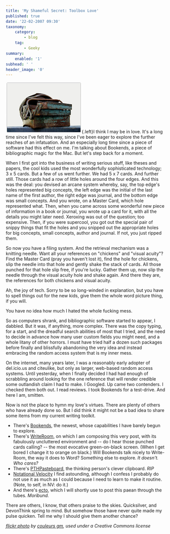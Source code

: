 ```yaml
---
title: 'My Shameful Secret: Toolbox Love'
published: true
date: '22-02-2007 09:30'
taxonomy:
    category:
        - blog
    tag:
        - Geeky
summary:
    enabled: '1'
subhead: ' '
header_image: '0'
---
```


![](261350329_3b1e61b780_m.jpg){.left}I think I may be in love. It's a long time since I've felt this way, since I've been eager to explore the further reaches of an infatuation. And an especially long time since a piece of software had this effect on me. I'm talking about Bookends, a piece of bibliographic magic for the Mac. But let's step back for a moment.

When I first got into the business of writing serious stuff, like theses and papers, the cool kids used the most wonderfully sophisticated technology; 3 x 5 cards. But a few of us went further. We had 5 x 7 cards. And further still. Those cards had a row of little holes around the four edges. And this was the deal: you devised an arcane system whereby, say, the top edge's holes represented big concepts, the left edge was the initial of the last name of the first author, the right edge was journal, and the bottom edge was small concepts. And you wrote, on a Master Card, which hole represented what. Then, when you came across some wonderful new piece of information in a book or journal, you wrote up a card for it, with all the details you might later need. Xeroxing was out of the question; too expensive. Then, if you were supercool, you got out the special pair of snippy things that fit the holes and you snipped out the appropriate holes for big concepts, small concepts, author and journal. If not, you just ripped them.

So now you have a filing system. And the retrieval mechanism was a knitting needle. Want all your references on "chickens" and "visual acuity"? Find the Master Card (pray you haven't lost it), find the hole for chickens, slip the needle into that hole and gently shake the stack of cards. All those punched for that hole slip free, if you're lucky. Gather them up, now slip the needle through the visual acuity hole and shake again. And there they are, the references for both chickens and visual acuity.

Ah, the joy of tech. Sorry to be so long-winded in explanation, but you have to spell things out for the new kids, give them the whole word picture thing, if you will.

You have no idea how much I hated the whole fucking mess.

So as computers shrank, and bibliographic software started to appear, I dabbled. But it was, if anything, more complex. There was the copy typing, for a start, and the dreadful search abilities of most that I tried, and the need to decide in advance how many user custom fields you might need, and a whole litany of other horrors. I must have tried half a dozen such packages before finally and blissfully abandoning the very idea and instead embracing the random access system that is my inner mess.

On the internet, many years later, I was a reasonably early adopter of del.icio.us and citeulike, but only as larger, web-based random access systems. Until yesterday, when I finally decided I had had enough of scrabbling around looking for the one reference that will render credible some outlandish claim I had to make. I Googled. Up came two contenders. I checked them both out. I read reviews. I took Bookends for a test-drive. And here I am, smitten.

Now is not the place to hymn my love's virtues. There are plenty of others who have already done so. But I did think it might not be a bad idea to share some items from my current writing toolkit.
	
  * There's [Bookends](http://www.sonnysoftware.com/), the newest, whose capabilities I have barely begun to explore.
  * There's [WriteRoom](http://www.hogbaysoftware.com/product/writeroom), on which I am composing this very post, with its fabulously uncluttered environment and -- do I hear those punched cards calling? -- the most evocative green-on-black screen. (When I get bored I change it to orange on black.) Will Bookends talk nicely to Write-Room, the way it does to Word? Something else to explore. *It doesn't. Who cares?*
  * There's [PTHPasteboard](http://pth.com/products/pthpasteboard/), the thinking person's clever clipboard. *RIP*
  * [Notational Velocity](http://notational.net/) I find astounding, although I confess I probably do not use it as much as I could because I need to learn to make it routine. (Note, to self, in NV: do it.)
  * And there's [ecto](http://ecto.kung-foo.tv/), which I will shortly use to post this paean through the tubes. *Moribund.*

There are others, I know, that others praise to the skies. Quicksilver, and DevonThink spring to mind. But somehow those have never quite made my pulse quicken. Tell me why I should give them another chance?

*[flickr photo](http://flickr.com/photos/couleursgm/261350329/) by [couleurs gm](http://flickr.com/photos/couleursgm/), used under a Creative Commons license*